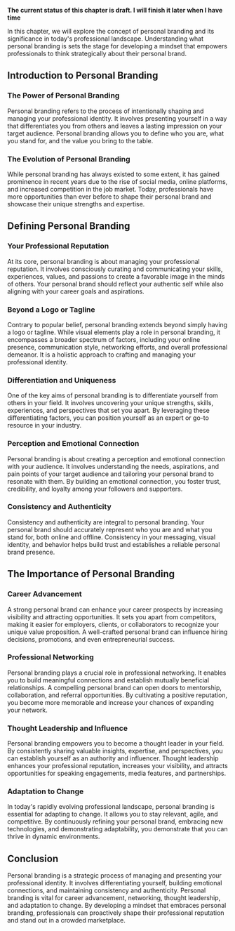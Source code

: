 **The current status of this chapter is draft. I will finish it later when I have time**

In this chapter, we will explore the concept of personal branding and its significance in today's professional landscape. Understanding what personal branding is sets the stage for developing a mindset that empowers professionals to think strategically about their personal brand.

Introduction to Personal Branding
---------------------------------

### The Power of Personal Branding

Personal branding refers to the process of intentionally shaping and managing your professional identity. It involves presenting yourself in a way that differentiates you from others and leaves a lasting impression on your target audience. Personal branding allows you to define who you are, what you stand for, and the value you bring to the table.

### The Evolution of Personal Branding

While personal branding has always existed to some extent, it has gained prominence in recent years due to the rise of social media, online platforms, and increased competition in the job market. Today, professionals have more opportunities than ever before to shape their personal brand and showcase their unique strengths and expertise.

Defining Personal Branding
--------------------------

### Your Professional Reputation

At its core, personal branding is about managing your professional reputation. It involves consciously curating and communicating your skills, experiences, values, and passions to create a favorable image in the minds of others. Your personal brand should reflect your authentic self while also aligning with your career goals and aspirations.

### Beyond a Logo or Tagline

Contrary to popular belief, personal branding extends beyond simply having a logo or tagline. While visual elements play a role in personal branding, it encompasses a broader spectrum of factors, including your online presence, communication style, networking efforts, and overall professional demeanor. It is a holistic approach to crafting and managing your professional identity.

### Differentiation and Uniqueness

One of the key aims of personal branding is to differentiate yourself from others in your field. It involves uncovering your unique strengths, skills, experiences, and perspectives that set you apart. By leveraging these differentiating factors, you can position yourself as an expert or go-to resource in your industry.

### Perception and Emotional Connection

Personal branding is about creating a perception and emotional connection with your audience. It involves understanding the needs, aspirations, and pain points of your target audience and tailoring your personal brand to resonate with them. By building an emotional connection, you foster trust, credibility, and loyalty among your followers and supporters.

### Consistency and Authenticity

Consistency and authenticity are integral to personal branding. Your personal brand should accurately represent who you are and what you stand for, both online and offline. Consistency in your messaging, visual identity, and behavior helps build trust and establishes a reliable personal brand presence.

The Importance of Personal Branding
-----------------------------------

### Career Advancement

A strong personal brand can enhance your career prospects by increasing visibility and attracting opportunities. It sets you apart from competitors, making it easier for employers, clients, or collaborators to recognize your unique value proposition. A well-crafted personal brand can influence hiring decisions, promotions, and even entrepreneurial success.

### Professional Networking

Personal branding plays a crucial role in professional networking. It enables you to build meaningful connections and establish mutually beneficial relationships. A compelling personal brand can open doors to mentorship, collaboration, and referral opportunities. By cultivating a positive reputation, you become more memorable and increase your chances of expanding your network.

### Thought Leadership and Influence

Personal branding empowers you to become a thought leader in your field. By consistently sharing valuable insights, expertise, and perspectives, you can establish yourself as an authority and influencer. Thought leadership enhances your professional reputation, increases your visibility, and attracts opportunities for speaking engagements, media features, and partnerships.

### Adaptation to Change

In today's rapidly evolving professional landscape, personal branding is essential for adapting to change. It allows you to stay relevant, agile, and competitive. By continuously refining your personal brand, embracing new technologies, and demonstrating adaptability, you demonstrate that you can thrive in dynamic environments.

Conclusion
----------

Personal branding is a strategic process of managing and presenting your professional identity. It involves differentiating yourself, building emotional connections, and maintaining consistency and authenticity. Personal branding is vital for career advancement, networking, thought leadership, and adaptation to change. By developing a mindset that embraces personal branding, professionals can proactively shape their professional reputation and stand out in a crowded marketplace.
